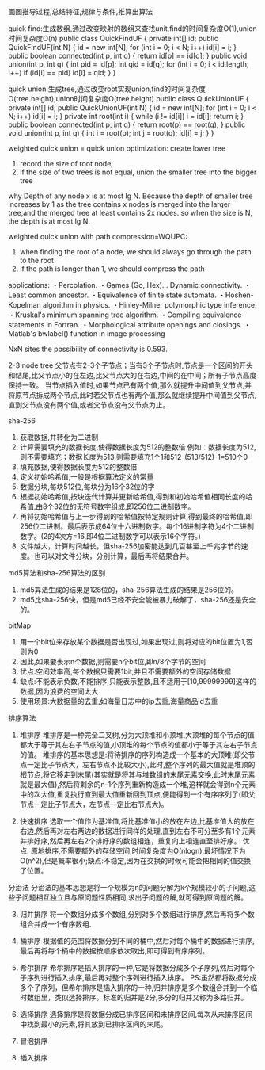 画图推导过程,总结特征,规律与条件,推算出算法

quick find:生成数组,通过改变映射的数组来查找unit,find的时间复杂度O(1),union时间复杂度O(n)
public class QuickFindUF
{
 private int[] id;
 public QuickFindUF(int N)
 {
 id = new int[N];
 for (int i = 0; i < N; i++)
 id[i] = i;
 }
 public boolean connected(int p, int q)
 { return id[p] == id[q]; }
 public void union(int p, int q)
 {
 int pid = id[p];
 int qid = id[q];
 for (int i = 0; i < id.length; i++)
 if (id[i] == pid) id[i] = qid;
 }
}

quick union:生成tree,通过改变root实现union,find的时间复杂度O(tree.height),union时间复杂度O(tree.height)
public class QuickUnionUF
{
 private int[] id;
 public QuickUnionUF(int N)
 {
 id = new int[N];
 for (int i = 0; i < N; i++) id[i] = i;
 }
 private int root(int i)
 {
 while (i != id[i]) i = id[i];
 return i;
 }
 public boolean connected(int p, int q)
 {
 return root(p) == root(q);
 }
 public void union(int p, int q)
 {
 int i = root(p);
 int j = root(q);
 id[i] = j;
 }
}

weighted quick union = quick union optimization: create lower tree
1. record the size of root node;
2. if the size of two trees is not equal, union the smaller tree into the bigger tree

why  Depth of any node x is at most lg N.
Because the depth of smaller tree increases by 1 as the tree contains x nodes is merged into the larger tree,and the merged tree at least contains 2x nodes. so when the size is N, the depth is at most lg N.

weighted quick union with path compression=WQUPC:
1. when finding the root of a node, we should always go through the path to the root
2. if the path is longer than 1, we should compress the path

applications:
・Percolation.
・Games (Go, Hex).
. Dynamic connectivity.
・Least common ancestor.
・Equivalence of finite state automata.
・Hoshen-Kopelman algorithm in physics.
・Hinley-Milner polymorphic type inference.
・Kruskal's minimum spanning tree algorithm.
・Compiling equivalence statements in Fortran.
・Morphological attribute openings and closings.
・Matlab's bwlabel() function in image processing

NxN sites the possibility of connectivity is 0.593.

2-3 node tree
父节点有2-3个子节点；当有3个子节点时,节点是一个区间的开头和结尾,比父节点小的在左边,比父节点大的在右边,中间的在中间；所有子节点高度保持一致。
当节点插入值时,如果节点已有两个值,那么就提升中间值到父节点,并将原节点拆成两个节点,此时若父节点也有两个值,那么就继续提升中间值到父节点,直到父节点没有两个值,或者父节点没有父节点为止。

sha-256
1. 获取数据,并转化为二进制
2. 计算需要填充的数据长度,使得数据长度为512的整数倍 例如：数据长度为512,则不需要填充；数据长度为513,则需要填充1个1和512-(513/512)-1=510个0
3. 填充数据,使得数据长度为512的整数倍
4. 定义初始哈希值,一般是根据算法定义的常量
5. 数据分块,每块512位,每块分为16个32位的字
6. 根据初始哈希值,按块迭代计算并更新哈希值,得到和初始哈希值相同长度的哈希值,由8个32位的无符号数字组成,即256位二进制数字。
7. 再将初始哈希值与上一步得到的哈希值按特定规则计算,得到最终的哈希值,即256位二进制。最后表示成64位十六进制数字。每个16进制字符为4个二进制数字。(2的4次方=16,即4位二进制数字可以表示16个字符。)
8. 文件越大，计算时间越长，但sha-256加密能达到几百甚至上千兆字节的速度。也可以对文件分块，分别计算，最后再将结果合并。

md5算法和sha-256算法的区别
1. md5算法生成的结果是128位的，sha-256算法生成的结果是256位的。
2. md5比sha-256快，但是md5已经不安全能被暴力破解了，sha-256还是安全的。

bitMap
1. 用一个bit位来存放某个数据是否出现过,如果出现过,则将对应的bit位置为1,否则为0
2. 因此,如果要表示n个数据,则需要n个bit位,即n/8个字节的空间
3. 优点:空间效率高,每个数据只需要1bit,并且不需要额外的空间存储数据
4. 缺点:不能表示负数,不能排序,只能表示整数,且不适用于[10,99999999]这样的数据,因为浪费的空间太大
5. 使用场景:大数据量的去重,如海量日志中的ip去重,海量商品id去重


排序算法
1. 堆排序
堆排序是一种完全二叉树,分为大顶堆和小顶堆,大顶堆的每个节点的值都大于等于其左右子节点的值,小顶堆的每个节点的值都小于等于其左右子节点的值。
堆排序的基本思想是:将待排序的序列构造成一个基本的大顶堆(即父节点一定比子节点大，左右节点不比较大小),此时,整个序列的最大值就是堆顶的根节点,将它移走到末尾(其实就是将其与堆数组的末尾元素交换,此时末尾元素就是最大值),然后将剩余的n-1个序列重新构造成一个堆,这样就会得到n个元素中的次大值,重复执行直到最大值重新回到顶点,便能得到一个有序序列了(即父节点一定比子节点大，左节点一定比右节点大)。

2. 快速排序
选取一个值作为基准值,将比基准值小的放在左边,比基准值大的放在右边,然后再对左右两边的数据进行同样的处理,直到左右不可分至多有1个元素并排好序,然后再左右2个排好序的数组相连，重复向上相连直至排好序。
优点: 原地排序,不需要额外的存储空间;时间复杂度为O(nlogn),最坏情况下为O(n^2),但是概率很小;缺点:不稳定,因为在交换的时候可能会把相同的值交换了位置。

分治法
分治法的基本思想是将一个规模为n的问题分解为k个规模较小的子问题,这些子问题相互独立且与原问题性质相同,求出子问题的解,就可得到原问题的解。

3. 归并排序
将一个数组分成多个数组,分别对多个数组进行排序,然后再将多个数组合并成一个有序数组.

4. 桶排序
根据值的范围将数据分到不同的桶中,然后对每个桶中的数据进行排序,最后再将每个桶中的数据按顺序依次取出,即可得到有序序列。

5. 希尔排序
希尔排序是插入排序的一种,它是将数据分成多个子序列,然后对每个子序列进行插入排序,最后再对整个序列进行插入排序。
PS:虽然都将数据分成多个子序列，但希尔排序是插入排序的一种,归并排序是多个数组合并到一个临时数组里，类似选择排序。标准的归并是2分,多分的归并又称为多路归并。

6. 选择排序
选择排序是将数据分成已排序区间和未排序区间,每次从未排序区间中找到最小的元素,将其放到已排序区间的末尾。

7. 冒泡排序
8. 插入排序